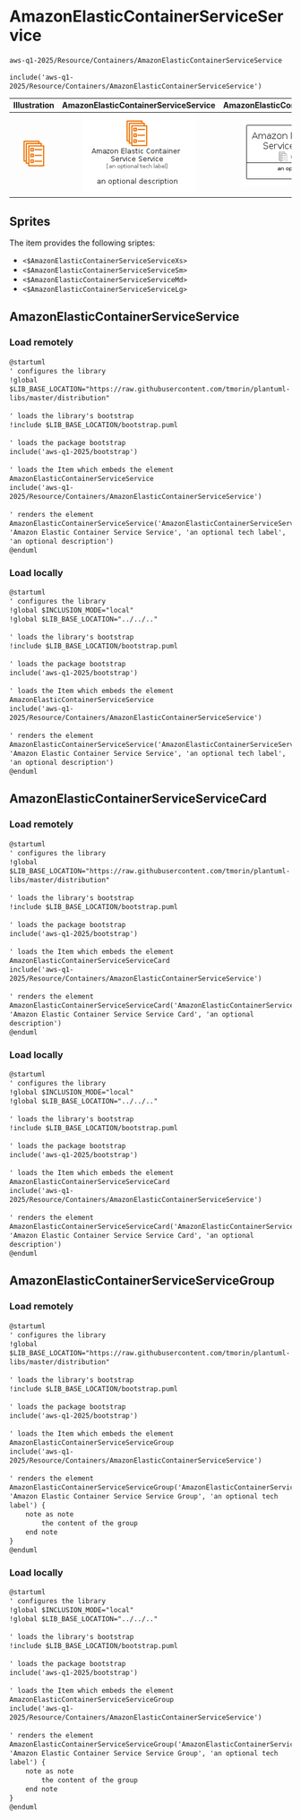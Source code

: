 # AmazonElasticContainerServiceService


```text
aws-q1-2025/Resource/Containers/AmazonElasticContainerServiceService
```

```text
include('aws-q1-2025/Resource/Containers/AmazonElasticContainerServiceService')
```



| Illustration | AmazonElasticContainerServiceService | AmazonElasticContainerServiceServiceCard | AmazonElasticContainerServiceServiceGroup |
| :---: | :---: | :---: | :---: |
| ![illustration for Illustration](../../../aws-q1-2025/Resource/Containers/AmazonElasticContainerServiceService.png) | ![illustration for AmazonElasticContainerServiceService](../../../aws-q1-2025/Resource/Containers/AmazonElasticContainerServiceService.Local.png) | ![illustration for AmazonElasticContainerServiceServiceCard](../../../aws-q1-2025/Resource/Containers/AmazonElasticContainerServiceServiceCard.Local.png) | ![illustration for AmazonElasticContainerServiceServiceGroup](../../../aws-q1-2025/Resource/Containers/AmazonElasticContainerServiceServiceGroup.Local.png) |



## Sprites
The item provides the following sriptes:

- `<$AmazonElasticContainerServiceServiceXs>`
- `<$AmazonElasticContainerServiceServiceSm>`
- `<$AmazonElasticContainerServiceServiceMd>`
- `<$AmazonElasticContainerServiceServiceLg>`





## AmazonElasticContainerServiceService

### Load remotely
```plantuml
@startuml
' configures the library
!global $LIB_BASE_LOCATION="https://raw.githubusercontent.com/tmorin/plantuml-libs/master/distribution"

' loads the library's bootstrap
!include $LIB_BASE_LOCATION/bootstrap.puml

' loads the package bootstrap
include('aws-q1-2025/bootstrap')

' loads the Item which embeds the element AmazonElasticContainerServiceService
include('aws-q1-2025/Resource/Containers/AmazonElasticContainerServiceService')

' renders the element
AmazonElasticContainerServiceService('AmazonElasticContainerServiceService', 'Amazon Elastic Container Service Service', 'an optional tech label', 'an optional description')
@enduml
```

### Load locally
```plantuml
@startuml
' configures the library
!global $INCLUSION_MODE="local"
!global $LIB_BASE_LOCATION="../../.."

' loads the library's bootstrap
!include $LIB_BASE_LOCATION/bootstrap.puml

' loads the package bootstrap
include('aws-q1-2025/bootstrap')

' loads the Item which embeds the element AmazonElasticContainerServiceService
include('aws-q1-2025/Resource/Containers/AmazonElasticContainerServiceService')

' renders the element
AmazonElasticContainerServiceService('AmazonElasticContainerServiceService', 'Amazon Elastic Container Service Service', 'an optional tech label', 'an optional description')
@enduml
```

## AmazonElasticContainerServiceServiceCard

### Load remotely
```plantuml
@startuml
' configures the library
!global $LIB_BASE_LOCATION="https://raw.githubusercontent.com/tmorin/plantuml-libs/master/distribution"

' loads the library's bootstrap
!include $LIB_BASE_LOCATION/bootstrap.puml

' loads the package bootstrap
include('aws-q1-2025/bootstrap')

' loads the Item which embeds the element AmazonElasticContainerServiceServiceCard
include('aws-q1-2025/Resource/Containers/AmazonElasticContainerServiceService')

' renders the element
AmazonElasticContainerServiceServiceCard('AmazonElasticContainerServiceServiceCard', 'Amazon Elastic Container Service Service Card', 'an optional description')
@enduml
```

### Load locally
```plantuml
@startuml
' configures the library
!global $INCLUSION_MODE="local"
!global $LIB_BASE_LOCATION="../../.."

' loads the library's bootstrap
!include $LIB_BASE_LOCATION/bootstrap.puml

' loads the package bootstrap
include('aws-q1-2025/bootstrap')

' loads the Item which embeds the element AmazonElasticContainerServiceServiceCard
include('aws-q1-2025/Resource/Containers/AmazonElasticContainerServiceService')

' renders the element
AmazonElasticContainerServiceServiceCard('AmazonElasticContainerServiceServiceCard', 'Amazon Elastic Container Service Service Card', 'an optional description')
@enduml
```

## AmazonElasticContainerServiceServiceGroup

### Load remotely
```plantuml
@startuml
' configures the library
!global $LIB_BASE_LOCATION="https://raw.githubusercontent.com/tmorin/plantuml-libs/master/distribution"

' loads the library's bootstrap
!include $LIB_BASE_LOCATION/bootstrap.puml

' loads the package bootstrap
include('aws-q1-2025/bootstrap')

' loads the Item which embeds the element AmazonElasticContainerServiceServiceGroup
include('aws-q1-2025/Resource/Containers/AmazonElasticContainerServiceService')

' renders the element
AmazonElasticContainerServiceServiceGroup('AmazonElasticContainerServiceServiceGroup', 'Amazon Elastic Container Service Service Group', 'an optional tech label') {
    note as note
        the content of the group
    end note
}
@enduml
```

### Load locally
```plantuml
@startuml
' configures the library
!global $INCLUSION_MODE="local"
!global $LIB_BASE_LOCATION="../../.."

' loads the library's bootstrap
!include $LIB_BASE_LOCATION/bootstrap.puml

' loads the package bootstrap
include('aws-q1-2025/bootstrap')

' loads the Item which embeds the element AmazonElasticContainerServiceServiceGroup
include('aws-q1-2025/Resource/Containers/AmazonElasticContainerServiceService')

' renders the element
AmazonElasticContainerServiceServiceGroup('AmazonElasticContainerServiceServiceGroup', 'Amazon Elastic Container Service Service Group', 'an optional tech label') {
    note as note
        the content of the group
    end note
}
@enduml
```


